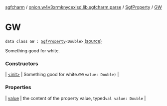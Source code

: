 [sgfcharm](../../../index.md) / [onion.w4v3xrmknycexlsd.lib.sgfcharm.parse](../../index.md) / [SgfProperty](../index.md) / [GW](./index.md)

# GW

`data class GW : `[`SgfProperty`](../index.md)`<Double>` [(source)](https://github.com/w4v3/sgfcharm/tree/master/sgfcharm/src/main/java/onion/w4v3xrmknycexlsd/lib/sgfcharm/parse/SgfTree.kt#L101)

Something good for white.

### Constructors

| [&lt;init&gt;](-init-.md) | Something good for white.`GW(value: Double)` |

### Properties

| [value](value.md) | the content of the property value, typed`val value: Double` |

